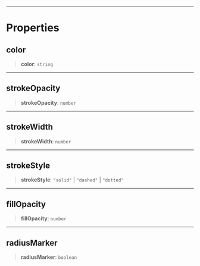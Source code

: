 ***

# Properties

## color

> **color**: `string`

***

## strokeOpacity

> **strokeOpacity**: `number`

***

## strokeWidth

> **strokeWidth**: `number`

***

## strokeStyle

> **strokeStyle**: `"solid"` | `"dashed"` | `"dotted"`

***

## fillOpacity

> **fillOpacity**: `number`

***

## radiusMarker

> **radiusMarker**: `boolean`
